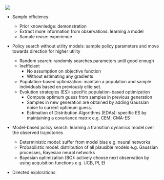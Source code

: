 ![](./.png)

- Sample efficiency
  - Prior knownledge: demonstration
  - Extract more information from observations:  learning a model
  - Sample reuse: experience 

- Policy search without utility models: sample policy parameters and move towards direction for higher utility
  - Random search: randomly searches parameters until good enough
  - Inefficient
    - No assumption on objective function
    - Without estimating any gradients
  - Population-based optimization: maintain a population and sample individuals based on previously elite set. 
  - Evolution strategies (ES): specific population-based optimization
    - Compute optimum guess from samples in previous generation
    - Samples in new generation are obtained by adding Gaussian noise to current optimum guess. 
    - Estimation of Distribution Algorithms (EDAs): specific ES by maintaining a covariance matrix e.g. CEM, CMA-ES

- Model-based policy search: learning a transition dynamics model over the observed trajectories
  - Deterministic model: suffer from model bias e.g. neural networks
  - Probabilistic model: distribution of all plausible models e.g. Gaussian processes, Bayesian neural networks
  - Bayesian optimization (BO): actively choose next observation by using acquisition functions e.g. UCB, PI, EI

- Directed explorations: 
